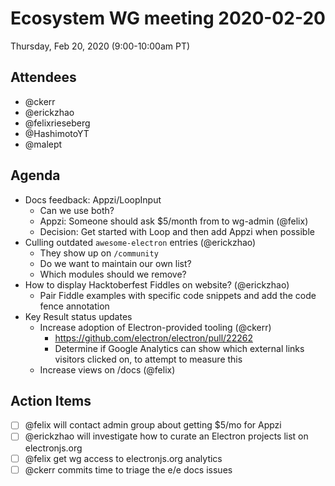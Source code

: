 # Ecosystem WG meeting 2020-02-20

Thursday, Feb 20, 2020 (9:00-10:00am PT)

## Attendees

* @ckerr
* @erickzhao
* @felixrieseberg
* @HashimotoYT
* @malept

## Agenda

* Docs feedback: Appzi/LoopInput
    * Can we use both?
    * Appzi: Someone should ask $5/month from to wg-admin (@felix)
    * Decision: Get started with Loop and then add Appzi when possible
* Culling outdated `awesome-electron` entries (@erickzhao)
    * They show up on `/community`
    * Do we want to maintain our own list?
    * Which modules should we remove?
* How to display Hacktoberfest Fiddles on website? (@erickzhao)
    * Pair Fiddle examples with specific code snippets and add the code fence annotation
* Key Result status updates
  * Increase adoption of Electron-provided tooling (@ckerr)
    * https://github.com/electron/electron/pull/22262
    * Determine if Google Analytics can show which external links visitors clicked on, to attempt to measure this
  * Increase views on /docs (@felix)

## Action Items

 - [ ] @felix will contact admin group about getting $5/mo for Appzi
 - [ ] @erickzhao will investigate how to curate an Electron projects list on electronjs.org
 - [ ] @felix get wg access to electronjs.org analytics
 - [ ] @ckerr commits time to triage the e/e docs issues

